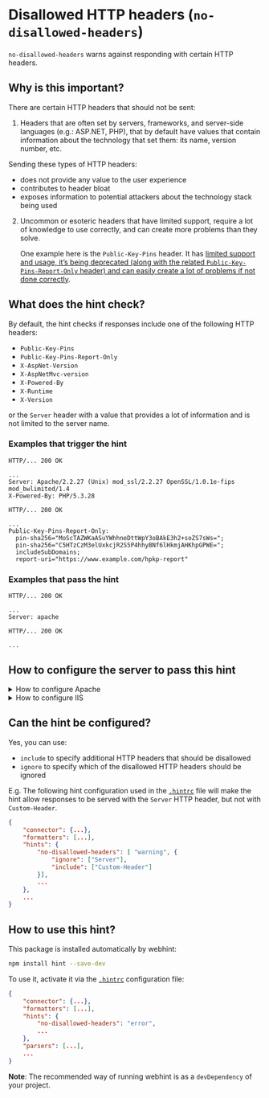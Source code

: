 # Disallowed HTTP headers (`no-disallowed-headers`)

`no-disallowed-headers` warns against responding with certain HTTP
headers.

## Why is this important?

There are certain HTTP headers that should not be sent:

1) Headers that are often set by servers, frameworks, and server-side
   languages (e.g.: ASP.NET, PHP), that by default have values that
   contain information about the technology that set them: its name,
   version number, etc.

Sending these types of HTTP headers:

* does not provide any value to the user experience
* contributes to header bloat
* exposes information to potential attackers about
  the technology stack being used

2) Uncommon or esoteric headers that have limited support, require
   a lot of knowledge to use correctly, and can create more problems
   than they solve.

   One example here is the `Public-Key-Pins` header. It has [limited
   support and usage, it’s being deprecated (along with the related
   `Public-Key-Pins-Report-Only` header) and can easily create a lot
   of problems if not done correctly][hpkp deprecation].

## What does the hint check?

By default, the hint checks if responses include one of the following
HTTP headers:

* `Public-Key-Pins`
* `Public-Key-Pins-Report-Only`
* `X-AspNet-Version`
* `X-AspNetMvc-version`
* `X-Powered-By`
* `X-Runtime`
* `X-Version`

or the `Server` header with a value that provides a lot of information
and is not limited to the server name.

### Examples that **trigger** the hint

```text
HTTP/... 200 OK

...
Server: Apache/2.2.27 (Unix) mod_ssl/2.2.27 OpenSSL/1.0.1e-fips mod_bwlimited/1.4
X-Powered-By: PHP/5.3.28
```

```text
HTTP/... 200 OK

...
Public-Key-Pins-Report-Only:
  pin-sha256="MoScTAZWKaASuYWhhneDttWpY3oBAkE3h2+soZS7sWs=";
  pin-sha256="C5HTzCzM3elUxkcjR2S5P4hhyBNf6lHkmjAHKhpGPWE=";
  includeSubDomains;
  report-uri="https://www.example.com/hpkp-report"
```

### Examples that **pass** the hint

```text
HTTP/... 200 OK

...
Server: apache
```

```text
HTTP/... 200 OK

...
```

## How to configure the server to pass this hint

<details><summary>How to configure Apache</summary>

If the headers are sent, in most cases, to make Apache stop sending
them requires removing the configurations that tells Apache to add
them (e.g. for the `X-UA-Compatible` header, that would be mean
removing something such as `Header set X-UA-Compatible "IE=edge"`).
However, if the headers are added from somewhere in the stack (e.g.:
the framework level, language level such as PHP, etc.), and that cannot
be changed, you can try to remove them at the `Apache` level, using
the following:

```apache
<IfModule mod_headers.c>
    Header unset Public-Key-Pins
    Header unset Public-Key-Pins-Report-Only
    Header unset X-AspNet-Version
    Header unset X-AspNetMvc-version
    Header unset X-Powered-By`
    Header unset X-Runtime
    Header unset X-Version
</IfModule>
```

When it comes to the `Server` header, by default, [Apache does not
allow removing it][apache issue 40026] (the only way to do that is
by using an external module). However, Apache can be configured using
the [`ServerTokens` directive][servertokens] to provide less
information thought the `Server` header.

Note: The following snippet will only work in the main Apache
configuration file, so don't try to include it in a `.htaccess` file!

```apache
# Prevent Apache from sending in the `Server` response header its
# exact version number, the description of the generic OS-type or
# information about its compiled-in modules.
#
# https://httpd.apache.org/docs/current/mod/core.html#servertokens

ServerTokens Prod
```

Note that:

* The above snippets work with Apache `v2.2.0+`, but you need to have
  [`mod_headers`][mod_headers] [enabled][how to enable apache modules]
  for them to take effect.

* If you have access to the [main Apache configuration file][main
  apache conf file] (usually called `httpd.conf`), you should add
  the logic in, for example, a [`<Directory>`][apache directory]
  section in that file. This is usually the recommended way as
  [using `.htaccess` files slows down][htaccess is slow] Apache!

  If you don't have access to the main configuration file (quite
  common with hosting services), add the first snippets in a
  `.htaccess` file in the root of the web site/app.

</details>
<details><summary>How to configure IIS</summary>

To add or remove headers on IIS, you can use the
[`<customHeader> element`][customheader] and `<remove>/<add>`
depending on what you need.

The following snippet will remove the headers from all responses:

```xml
<configuration>
     <system.webServer>
        <httpProtocol>
             <customHeaders>
                <remove name="Public-Key-Pins"/>
                <remove name="Public-Key-Pins-Report-Only"/>
                <remove name="X-Powered-By"/>
                <remove name="X-Runtime"/>
                <remove name="X-Version"/>
             </customHeaders>
         </httpProtocol>
    </system.webServer>
    <system.web>
        <!-- X-AspNet-Version, only needed if running an AspNet app -->
        <httpRuntime enableVersionHeader="false" />
    </system.web>
</configuration>
```

To remove the header `X-AspNetMvc-version`, open your `Global.asax`
file and add the following to your `Application_Start` event:

```c#
MvcHandler.DisableMvcResponseHeader = true;
```

Removing the `Server` header is a bit more complicated and changes
depending on the version.

In IIS 10.0 you can remove it using the [`removeServerHeader` attribute
of `requestFiltering`][request filtering]:

```xml
<configuration>
     <system.webServer>
        <security>
            <requestFiltering removeServerHeader ="true" />
        </security>
    </system.webServer>
</configuration>
```

For previous versions of IIS (7.0-8.5) you can use the following:

```xml
<configuration>
     <system.webServer>
        <rewrite>
            <outboundRules rewriteBeforeCache="true">
                <rule name="Remove Server header">
                    <match serverVariable="RESPONSE_Server" pattern=".+" />
                    <action type="Rewrite" value="" />
                </rule>
            </outboundRules>
        </rewrite>
    </system.webServer>
</configuration>
```

The above snippet will use a [`URL rewrite`][url rewrite] rule to
remove the `Server` header from any request that contains it.

</details>

## Can the hint be configured?

Yes, you can use:

* `include` to specify additional HTTP headers that should
  be disallowed
* `ignore` to specify which of the disallowed HTTP headers
  should be ignored

E.g. The following hint configuration used in the [`.hintrc`][hintrc]
file will make the hint allow responses to be served with the `Server`
HTTP header, but not with `Custom-Header`.

```json
{
    "connector": {...},
    "formatters": [...],
    "hints": {
        "no-disallowed-headers": [ "warning", {
            "ignore": ["Server"],
            "include": ["Custom-Header"]
        }],
        ...
    },
    ...
}
```

## How to use this hint?

This package is installed automatically by webhint:

```bash
npm install hint --save-dev
```

To use it, activate it via the [`.hintrc`][hintrc] configuration file:

```json
{
    "connector": {...},
    "formatters": [...],
    "hints": {
        "no-disallowed-headers": "error",
        ...
    },
    "parsers": [...],
    ...
}
```

**Note**: The recommended way of running webhint is as a `devDependency` of
your project.

<!-- Link labels: -->

[hpkp deprecation]: https://groups.google.com/a/chromium.org/forum/#!msg/blink-dev/he9tr7p3rZ8/eNMwKPmUBAAJ
[hintrc]: https://webhint.io/docs/user-guide/configuring-webhint/summary/

<!-- Apache links -->

[apache directory]: https://httpd.apache.org/docs/current/mod/core.html#directory
[apache issue 40026]: https://bz.apache.org/bugzilla/show_bug.cgi?id=40026
[how to enable apache modules]: https://github.com/h5bp/server-configs-apache/tree/7eb30da6a06ec4fc24daf33c75b7bd86f9ad1f68#enable-apache-httpd-modules
[htaccess is slow]: https://httpd.apache.org/docs/current/howto/htaccess.html#when
[main apache conf file]: https://httpd.apache.org/docs/current/configuring.html#main
[mod_headers]: https://httpd.apache.org/docs/current/mod/mod_headers.html
[servertokens]: https://httpd.apache.org/docs/current/mod/core.html#servertokens

<!-- IIS links -->

[customheader]: https://docs.microsoft.com/en-us/iis/configuration/system.webserver/httpprotocol/customheaders/
[request filtering]: https://docs.microsoft.com/en-us/iis/configuration/system.webserver/security/requestfiltering/#new-in-iis-100
[url rewrite]: https://docs.microsoft.com/en-us/iis/extensions/url-rewrite-module/using-the-url-rewrite-module

